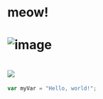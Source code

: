 # <h1> meow! </h1>

# ![image](https://github.com/user-attachments/assets/09b30c6d-5d64-4174-b25a-2b653a495a88)

# <img src="https://github.com/user-attachments/assets/09b30c6d-5d64-4174-b25a-2b653a495a88" />

``` javascript
var myVar = "Hello, world!";
```
